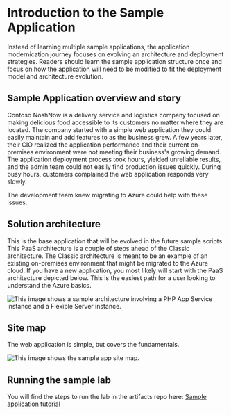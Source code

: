 # Introduction to the Sample Application

Instead of learning multiple sample applications, the application modernication journey focuses on evolving an architecture and deployment strategies. Readers should learn the sample application structure once and focus on how the application will need to be modified to fit the deployment model and architecture evolution.

## Sample Application overview and story

Contoso NoshNow is a delivery service and logistics company focused on making delicious food accessible to its customers no matter where they are located. The company started with a simple web application they could easily maintain and add features to as the business grew. A few years later, their CIO realized the application performance and their current on-premises environment were not meeting their business's growing demand. The application deployment process took hours, yielded unreliable results, and the admin team could not easily find production issues quickly. During busy hours, customers complained the web application responds very slowly.

The development team knew migrating to Azure could help with these issues.

## Solution architecture

This is the base application that will be evolved in the future sample scripts. This PaaS architecture is a couple of steps ahead of the Classic architecture. The Classic architecture is meant to be an example of an existing on-premises environment that might be migrated to the Azure cloud. If you have a new application, you most likely will start with the PaaS architecture depicted below. This is the easiest path for a user looking to understand the Azure basics.

![This image shows a sample architecture involving a PHP App Service instance and a Flexible Server instance.](media/sample-app-level-1-architecture.png "Basic Azure deployment architecture")

## Site map

The web application is simple, but covers the fundamentals.

![This image shows the sample app site map.](media/sample-app-site-map.png "Sample app site map")

## Running the sample lab

You will find the steps to run the lab in the artifacts repo here: [Sample application tutorial](https://github.com/azure/azure-postgresql/blob/master/DeveloperGuide/step-1-sample-apps/README.md)
